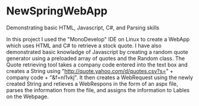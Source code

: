 NewSpringWebApp
===============

Demonstrating basic HTML, Javascript, C#, and Parsing skills

In this project I used the "MonoDevelop" IDE on Linux to create a WebApp which uses HTML and C# to retrieve
a stock quote. I have also demonstrated basic knowladge of Javascript by creating a random quote generator 
using a preloaded array of quotes and the Random class. The Quote retrieving tool takes a company code entered 
into the text box and creates a String using "http://quote.yahoo.com/d/quotes.csv?s=" + company code + "&f=nl1vkj".
It then creates a WebRequest using the newly created String and retieves a WebRespons in the form of an aspx file,
parses the information from the file, and assigns the information to Lables on the Webpage.
